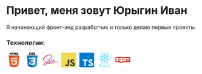 # Привет, меня зовут Юрыгин Иван

Я начинающий фронт-энд разработчик и только делаю первые проекты.

### Технологии:
<div>
	<img src="https://github.com/devicons/devicon/blob/master/icons/html5/html5-original-wordmark.svg" width="40" height="40" alt="HTML5" title="HTML5" />&nbsp;
	<img src="https://github.com/devicons/devicon/blob/master/icons/css3/css3-original-wordmark.svg" width="40" height="40" alt="CSS3" title="CSS3" />&nbsp;
	<img src="https://github.com/devicons/devicon/blob/master/icons/sass/sass-original.svg" width="40" height="40" alt="SASS" title="SASS" />&nbsp;
	<img src="https://github.com/devicons/devicon/blob/master/icons/javascript/javascript-original.svg" width="40" height="40" alt="JS" title="JS" />&nbsp;
	<img src="https://github.com/devicons/devicon/blob/master/icons/typescript/typescript-original.svg" width="40" height="40" alt="TS" title="TS" />&nbsp;
	<img src="https://github.com/devicons/devicon/blob/master/icons/react/react-original-wordmark.svg" width="40" height="40" alt="React" title="React" />&nbsp;
	<img src="https://github.com/devicons/devicon/blob/master/icons/npm/npm-original-wordmark.svg" width="40" height="40" alt="npm" title="npm" />&nbsp;
</div>




